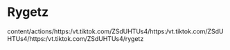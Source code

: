 # Rygetz
content/actions/https:/vt.tiktok.com/ZSdUHTUs4/https:/vt.tiktok.com/ZSdUHTUs4/https:/vt.tiktok.com/ZSdUHTUs4/rygetz
